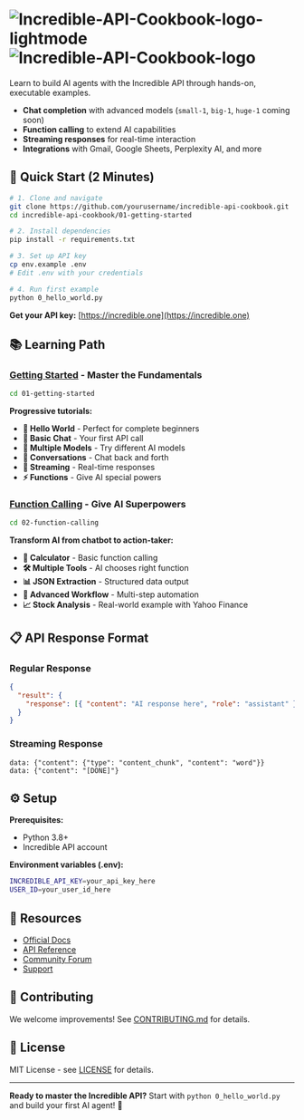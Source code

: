 # ![Incredible-API-Cookbook-logo-lightmode](https://github.com/user-attachments/assets/418f7e07-d6ea-47d3-b428-887ba795e8a3#gh-light-mode-only) ![Incredible-API-Cookbook-logo](https://github.com/user-attachments/assets/de26b80c-c44a-4def-b357-128b0f632ef1#gh-dark-mode-only)

Learn to build AI agents with the Incredible API through hands-on, executable examples.

- **Chat completion** with advanced models (`small-1`, `big-1`, `huge-1` coming soon)
- **Function calling** to extend AI capabilities
- **Streaming responses** for real-time interaction
- **Integrations** with Gmail, Google Sheets, Perplexity AI, and more

## 🚀 Quick Start (2 Minutes)

```bash
# 1. Clone and navigate
git clone https://github.com/yourusername/incredible-api-cookbook.git
cd incredible-api-cookbook/01-getting-started

# 2. Install dependencies
pip install -r requirements.txt

# 3. Set up API key
cp env.example .env
# Edit .env with your credentials

# 4. Run first example
python 0_hello_world.py
```

**Get your API key:** [https://incredible.one](https://incredible.one)

## 📚 Learning Path

### **[Getting Started](./01-getting-started/)** - Master the Fundamentals

```bash
cd 01-getting-started
```

**Progressive tutorials:**

- **🌟 Hello World** - Perfect for complete beginners
- **🔰 Basic Chat** - Your first API call
- **🤖 Multiple Models** - Try different AI models
- **💬 Conversations** - Chat back and forth
- **🌊 Streaming** - Real-time responses
- **⚡ Functions** - Give AI special powers

### **[Function Calling](./02-function-calling/)** - Give AI Superpowers

```bash
cd 02-function-calling
```

**Transform AI from chatbot to action-taker:**

- **🧮 Calculator** - Basic function calling
- **🛠️ Multiple Tools** - AI chooses right function
- **📊 JSON Extraction** - Structured data output
- **🚀 Advanced Workflow** - Multi-step automation
- **📈 Stock Analysis** - Real-world example with Yahoo Finance

## 📋 API Response Format

### Regular Response

```json
{
  "result": {
    "response": [{ "content": "AI response here", "role": "assistant" }]
  }
}
```

### Streaming Response

```
data: {"content": {"type": "content_chunk", "content": "word"}}
data: {"content": "[DONE]"}
```

## ⚙️ Setup

**Prerequisites:**

- Python 3.8+
- Incredible API account

**Environment variables (.env):**

```bash
INCREDIBLE_API_KEY=your_api_key_here
USER_ID=your_user_id_here
```

## 📖 Resources

- [Official Docs](https://docs.incredible.one)
- [API Reference](https://docs.incredible.one/api-reference/chat)
- [Community Forum](https://community.incredible.one)
- [Support](mailto:support@incredible.one)

## 🤝 Contributing

We welcome improvements! See [CONTRIBUTING.md](./CONTRIBUTING.md) for details.

## 📄 License

MIT License - see [LICENSE](./LICENSE) for details.

---

**Ready to master the Incredible API?** Start with `python 0_hello_world.py` and build your first AI agent! 🚀
